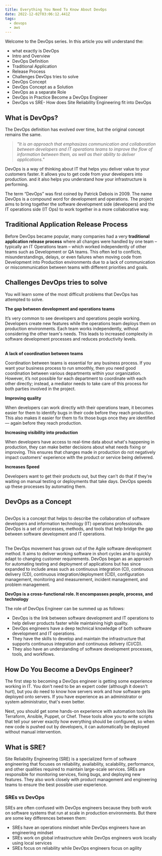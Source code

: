 ```yaml
---
title: Everything You Need To Know About DevOps
date: 2022-12-02T03:06:12.441Z
tags:
  - devops
  - aws
---
```

Welcome to the DevOps series. In this article you will understand the:

* what exactly is DevOps
* Intro and Overview
* DevOps Definition
* Traditional Application
* Release Process
* Challenges DevOps tries to solve
* DevOps Concept
* DevOps Concept as a Solution
* DevOps as a separate Role
* DevOps in Practice Become a DevOps Engineer
* DevOps vs SRE- How does Site Reliability Engineering fit into DevOps

## What is DevOps?

The DevOps definition has evolved over time, but the original concept remains the same.

> *"It is an approach that emphasizes communication and collaboration between developers and IT operations teams to improve the flow of information between them, as well as their ability to deliver applications."*

DevOps is a way of thinking about IT that helps you deliver value to your customers faster. It allows you to get code from your developers into production. and it also helps you understand how your infrastructure is performing.

The term “DevOps” was first coined by Patrick Debois in 2009. The name DevOps is a compound word for development and operations. The project aims to bring together the software development side (developers) and the IT operations side (IT Ops) to work together in a more collaborative way.

## Traditional Application Release Process

Before DevOps became popular, many companies had a very **traditional application release process** where all changes were handled by one team – typically an IT Operations team – which worked independently of other teams such as Development or QA teams. This often led to conflicts, misunderstandings, delays, or even failures when moving code from Development into Production environments due to a lack of communication or miscommunication between teams with different priorities and goals.



## Challenges DevOps tries to solve

You will learn some of the most difficult problems that DevOps has attempted to solve.



**The gap between development and operations teams**

It’s very common to see developers and operations people working. Developers create new features while the operations team deploys them on production environments. Each team works independently, without considering the other team's needs. This leads to increased complexity in software development processes and reduces productivity levels.

\
**A lack of coordination between teams**

Coordination between teams is essential for any business process. If you want your business process to run smoothly, then you need good coordination between various departments within your organization. However, it’s not possible for each department to coordinate with each other directly; instead, a mediator needs to take care of this process for both parties involved in the project.



**Improving quality**

When developers can work directly with their operations team, it becomes easier for them to identify bugs in their code before they reach production. This also makes it easier for them to fix those bugs once they are identified — again before they reach production.

**Increasing visibility into production**

When developers have access to real-time data about what's happening in production, they can make better decisions about what needs fixing or improving. This ensures that changes made in production do not negatively impact customers' experience with the product or service being delivered.

**Increases Speed**

Developers want to get their products out, but they can't do that if they're waiting on manual testing or deployments that take days. DevOps speeds up these processes by automating them.



## DevOps as a Concept

\
DevOps is a concept that helps to describe the collaboration of software developers and information technology (IT) operations professionals. DevOps is a set of processes, methods, and tools that help bridge the gap between software development and IT operations.

\
The DevOps movement has grown out of the Agile software development method. It aims to deliver working software in short cycles and to quickly adapt to changing customer requirements. DevOps began as an approach for automating testing and deployment of applications but has since expanded to include areas such as continuous integration (CI), continuous delivery (CD), continuous integration/deployment (CID), configuration management, monitoring and measurement, incident management, and problem management.

**DevOps is a cross-functional role. It encompasses people, process, and technology**

The role of DevOps Engineer can be summed up as follows:

* DevOps is the link between software development and IT operations to help deliver products faster while maintaining high quality.
* DevOps engineers have a deep technical knowledge of both software development and IT operations. 
* They have the skills to develop and maintain the infrastructure that supports continuous integration and continuous delivery (CI/CD). 
* They also have an understanding of software development processes, tools, and workflows.



## How Do You Become a DevOps Engineer?

The first step to becoming a DevOps engineer is getting some experience working in IT. You don't need to be an expert coder (although it doesn't hurt), but you do need to know how servers work and how software gets deployed onto servers. If you have experience as an administrator or system administrator, that's even better.

Next, you should get some hands-on experience with automation tools like Terraform, Ansible, Puppet, or Chef. These tools allow you to write scripts that tell your server exactly how everything should be configured, so when new code is pushed out by developers, it can automatically be deployed without manual intervention.

## What is SRE?

Site Reliability Engineering (SRE) is a specialized form of software engineering that focuses on reliability, availability, scalability, performance, and other qualities required to maintain large-scale services. SREs are responsible for monitoring services, fixing bugs, and deploying new features. They also work closely with product management and engineering teams to ensure the best possible user experience.



### SREs vs DevOps

SREs are often confused with DevOps engineers because they both work on software systems that run at scale in production environments. But there are some key differences between them:

* SREs have an operations mindset while DevOps engineers have an engineering mindset
* SREs work on global infrastructure while DevOps engineers work locally using local services
* SREs focus on reliability while DevOps engineers focus on agility